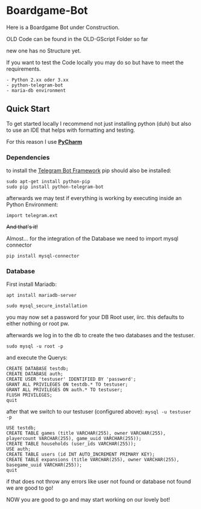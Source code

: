 # Boardgame-Bot

Here is a Boardgame Bot under Construction.

OLD Code can be found in the OLD-GScript Folder so far 

new one has no Structure yet.

If you want to test the Code locally you may do so but have to meet the requirements.

    - Python 2.xx oder 3.xx 
    - python-telegram-bot
    - maria-db environment

## Quick Start 

To get started locally I recommend not just installing python (duh)
but also to use an IDE that helps with formatting and testing.

For this reason I use [**PyCharm**](https://www.jetbrains.com/pycharm/)

### Dependencies

to install the [Telegram Bot Framework](https://python-telegram-bot.org/) pip should also be installed:

```shell
sudo apt-get install python-pip
sudo pip install python-telegram-bot
```

afterwards we may test if everything is working by executing inside an Python Environment:

``` Shell
import telegram.ext
```

~~And that's it!~~

Almost... for the integration of the Database we need to import mysql connector
```
pip install mysql-connector
```
### Database

First install Mariadb:

```apt install mariadb-server``` 

```sudo mysql_secure_installation```

you may now set a password for your DB Root user,
 iirc. this defaults to either nothing or root pw.
 
afterwards we log in to the db to create the two databases and the testuser. 

```sudo mysql -u root -p```

and execute the Querys:

```
CREATE DATABASE testdb;
CREATE DATABASE auth;
CREATE USER 'testuser' IDENTIFIED BY 'password';
GRANT ALL PRIVILEGES ON testdb.* TO testuser;
GRANT ALL PRIVILEGES ON auth.* TO testuser;
FLUSH PRIVILEGES;
quit
```  
after that we switch to our testuser (configured above):
```mysql -u testuser -p```

```
USE testdb;
CREATE TABLE games (title VARCHAR(255), owner VARCHAR(255), playercount VARCHAR(255), game_uuid VARCHAR(255));
CREATE TABLE households (user_ids VARCHAR(255));
USE auth;
CREATE TABLE users (id INT AUTO_INCREMENT PRIMARY KEY);
CREATE TABLE expansions (title VARCHAR(255), owner VARCHAR(255), basegame_uuid VARCHAR(255));
quit
```

if that does not throw any errors like user not found or database not found we are good to go!


NOW you are good to go and may start working on our lovely bot!
